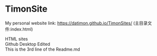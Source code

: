 # TimonSite

My personal website link: https://datimon.github.io/TimonSites/ (主目录文件:index.html)  

HTML sites  
Github Desktop Edited  
This is the 3rd line of the Readme.md
